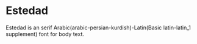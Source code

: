 # Estedad
Estedad is an serif Arabic(arabic-persian-kurdish)-Latin(Basic latin-latin_1 supplement) font for body text.
